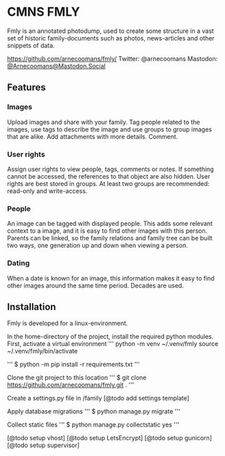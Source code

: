 # CMNS FMLY
Fmly is an annotated photodump, used to create some structure in a vast set of historic family-documents such as photos, news-articles and other snippets of data.

https://github.com/arnecoomans/fmly/
Twitter: @arnecoomans
Mastodon: [@Arnecoomans@Mastodon.Social](https://mastodon.social/@ArneCoomans)

## Features

### Images
Upload images and share with your family. Tag people related to the images, use tags to describe the image and use groups to group images that are alike. Add attachments with more details. Comment.

### User rights
Assign user rights to view people, tags, comments or notes. If something cannot be accessed, the references to that object are also hidden.
User rights are best stored in groups. At least two groups are recommended: read-only and write-access.

### People
An image can be tagged with displayed people. This adds some relevant context to a image, and it is easy to find other images with this person.
Parents can be linked, so the family relations and family tree can be built two ways, one generation up and down when viewing a person.

### Dating
When a date is known for an image, this information makes it easy to find other images around the same time period. Decades are used.

## Installation
Fmly is developed for a linux-environment.

In the home-directory of the project, install the required python modules.
First, activate a virtual environment
'''
python -m venv ~/.venv/fmly
source ~/.venv/fmly/bin/activate

'''
$ python -m pip install -r requirements.txt
'''

Clone the git project to this location
'''
$ git clone https://github.com/arnecoomans/fmly.git .
'''

Create a settings.py file in /family
[@todo add settings template]


Apply database migrations
'''
$ python manage.py migrate
'''

Collect static files
'''
$ python manage.py collectstatic
yes
'''

[@todo setup vhost]
[@todo setup LetsEncrypt]
[@todo setup gunicorn]
[@todo setup supervisor]
